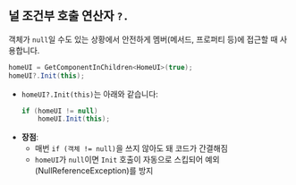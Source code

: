 ## 널 조건부 호출 연산자 `?.`

객체가 `null`일 수도 있는 상황에서 안전하게 멤버(메서드, 프로퍼티 등)에 접근할 때 사용합니다.

```csharp
homeUI = GetComponentInChildren<HomeUI>(true);
homeUI?.Init(this);
```

- `homeUI?.Init(this)`는 아래와 같습니다:
  ```csharp
  if (homeUI != null)
      homeUI.Init(this);
  ```
- **장점**:
  - 매번 `if (객체 != null)`을 쓰지 않아도 돼 코드가 간결해짐
  - `homeUI`가 `null`이면 `Init` 호출이 자동으로 스킵되어 예외(NullReferenceException)를 방지

